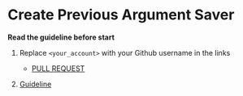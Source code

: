 # Create Previous Argument Saver

**Read the guideline before start**

1. Replace `<your_account>` with your Github username in the links
    - [PULL REQUEST](https://github.com/mate-academy/js_task-create-prev-arg-saver/pull/189)

2. [Guideline](https://github.com/mate-academy/js_task-guideline/blob/master/README.md)
